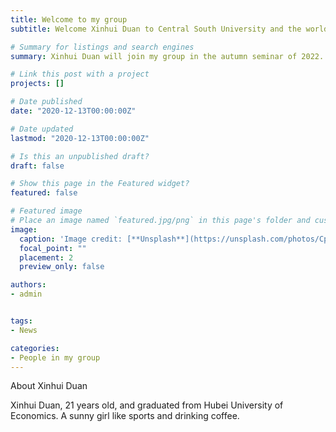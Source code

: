 ```yaml
---
title: Welcome to my group
subtitle: Welcome Xinhui Duan to Central South University and the world of graph theory.

# Summary for listings and search engines
summary: Xinhui Duan will join my group in the autumn seminar of 2022. Welcome.

# Link this post with a project
projects: []

# Date published
date: "2020-12-13T00:00:00Z"

# Date updated
lastmod: "2020-12-13T00:00:00Z"

# Is this an unpublished draft?
draft: false

# Show this page in the Featured widget?
featured: false

# Featured image
# Place an image named `featured.jpg/png` in this page's folder and customize its options here.
image:
  caption: 'Image credit: [**Unsplash**](https://unsplash.com/photos/CpkOjOcXdUY)'
  focal_point: ""
  placement: 2
  preview_only: false

authors:
- admin


tags:
- News

categories:
- People in my group
---
```


 About Xinhui Duan

Xinhui Duan, 21 years old, and graduated from Hubei University of Economics. A sunny girl like sports and drinking coffee.
